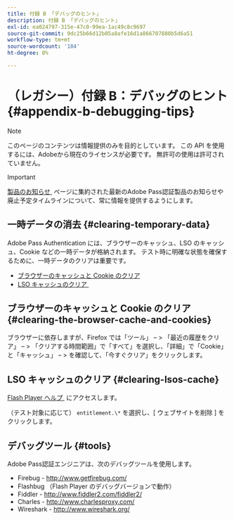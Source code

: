 ```yaml
---
title: 付録 B 「デバッグのヒント」
description: 付録 B 「デバッグのヒント」
exl-id: ea024797-315e-47c0-99ea-1ac49c8c9697
source-git-commit: 9dc25b66d12b05a8afe16d1a866707880b5d6a51
workflow-type: tm+mt
source-wordcount: '184'
ht-degree: 0%

---
```


# （レガシー）付録 B：デバッグのヒント {#appendix-b-debugging-tips}

>[!NOTE]
>
>このページのコンテンツは情報提供のみを目的としています。 この API を使用するには、Adobeから現在のライセンスが必要です。 無許可の使用は許可されていません。

>[!IMPORTANT]
>
> [&#x200B; 製品のお知らせ &#x200B;](/help/authentication/product-announcements.md) ページに集約された最新のAdobe Pass認証製品のお知らせや廃止予定タイムラインについて、常に情報を提供するようにします。

## 一時データの消去 {#clearing-temporary-data}

Adobe Pass Authentication には、ブラウザーのキャッシュ、LSO のキャッシュ、Cookie などの一時データが格納されます。 テスト時に明確な状態を確保するために、一時データのクリアは重要です。

- [ブラウザーのキャッシュと Cookie のクリア](#clearing-the-browser-cache-and-cookies)
- [LSO キャッシュのクリア &#x200B;](#clearing-lsos-cache)


## ブラウザーのキャッシュと Cookie のクリア {#clearing-the-browser-cache-and-cookies}

ブラウザーに依存しますが、Firefox では「ツール」 – \> 「最近の履歴をクリア」 – \> 「クリアする時間範囲」で「すべて」を選択し、「詳細」で「Cookie」と「キャッシュ」 – \> を確認して、「今すぐクリア」をクリックします。


## LSO キャッシュのクリア {#clearing-lsos-cache}

[Flash Player ヘルプ &#x200B;](http://www.macromedia.com/support/documentation/en/flashplayer/help/settings_manager07.html) にアクセスします。

（テスト対象に応じて） ```entitlement.\*``` を選択し、[ ウェブサイトを削除 ] をクリックします。


## デバッグツール {#tools}

Adobe Pass認証エンジニアは、次のデバッグツールを使用します。

- Firebug - <http://www.getfirebug.com/>
- Flashbug （Flash Player のデバッグバージョンで動作）
- Fiddler - <http://www.fiddler2.com/fiddler2/>
- Charles - <http://www.charlesproxy.com/>
- Wireshark - <http://www.wireshark.org/>
